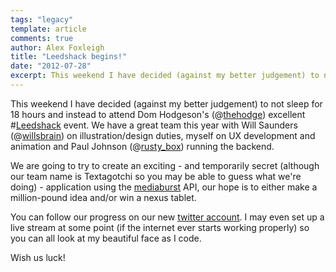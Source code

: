 ```yaml
---
tags: "legacy"
template: article 
comments: true 
author: Alex Foxleigh
title: "Leedshack begins!"
date: "2012-07-28"
excerpt: This weekend I have decided (against my better judgement) to not sleep for 18 hours and instead to attend the excellent 'Leedshack' event. 
---
```


This weekend I have decided (against my better judgement) to not sleep for 18 hours and instead to attend Dom Hodgeson's (@[thehodge](http://www.twitter.com/thehodge)) excellent #[Leedshack](http://leedshack.com/) event. We have a great team this year with Will Saunders (@[willsbrain](http://www.twitter.com/willsbrain)) on illustration/design duties, myself on UX development and animation and Paul Johnson (@[rusty\_box](http://www.twitter.com/rusty_box)) running the backend.

We are going to try to create an exciting - and temporarily secret (although our team name is Textagotchi so you may be able to guess what we're doing) - application using the [mediaburst](http://www.mediaburst.co.uk/) API, our hope is to either make a million-pound idea and/or win a nexus tablet.

<!-- end -->

You can follow our progress on our new [twitter account](http://twitter.com/textagotchi). I may even set up a live stream at some point (if the internet ever starts working properly) so you can all look at my beautiful face as I code.

Wish us luck!

